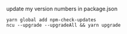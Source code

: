 update my version numbers in package.json

    yarn global add npm-check-updates
    ncu --upgrade --upgradeAll && yarn upgrade
